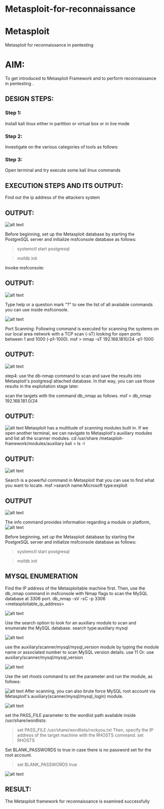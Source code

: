# Metasploit-for-reconnaissance
# Metasploit
Metasploit for reconnaissance in pentesting

# AIM:

To get introduced to Metasploit Framework and to  perform reconnaissance  in pentesting .

## DESIGN STEPS:

### Step 1:

Install kali linux either in partition or virtual box or in live mode

### Step 2:

Investigate on the various categories of tools as follows:

### Step 3:

Open terminal and try execute some kali linux commands

## EXECUTION STEPS AND ITS OUTPUT:

Find out the ip address of the attackers system
## OUTPUT:
![alt text](images/1.png)

Before beginning, set up the Metasploit database by starting the PostgreSQL server and initialize msfconsole database as follows:
> systemctl start postgresql

> msfdb init

Invoke msfconsole:
## OUTPUT:

![alt text](images/2.png)



Type help or a question mark "?" to see the list of all available commands you can use inside msfconsole.

![alt text](images/3.png)

Port Scanning:
Following command is executed for scanning the systems on our local area network with a TCP scan (-sT) looking for open ports between 1 and 1000 (-p1-1000).
msf >  nmap -sT 192.168.1810/24 -p1-1000
## OUTPUT:
![alt text](images/4.png)

step4:
use the db-nmap command to scan and save the results into Metasploit's postgresql attached database. In that way, you can use those results in the exploitation stage later.

scan the targets with the command db_nmap as follows.
msf > db_nmap 192.168.181.0/24
## OUTPUT:
![alt text](images/5.png)
Metasploit has a multitude of scanning modules built in. If we open another terminal, we can navigate to Metasploit's auxiliary modules and list all the scanner modules.
cd /usr/share /metasploit-framework/modules/auxiliary
kali > ls -l
## OUTPUT:

![alt text](images/6.png)

Search is a powerful command in Metasploit that you can use to find what you want to locate. 
msf >search name:Microsoft type:exploit
## OUTPUT

![alt text](images/7.png)


The info command provides information regarding a module or platform,
![alt text](images/8.png)

Before beginning, set up the Metasploit database by starting the PostgreSQL server and initialize msfconsole database as follows:
> systemctl start postgresql

> msfdb init

## MYSQL ENUMERATION
Find the IP address of the Metasploitable machine first. Then, use the db_nmap command in msfconsole with Nmap flags to scan the MySQL database at 3306 port.
db_nmap -sV -sC -p 3306 <metasploitable_ip_address>

![alt text](images/9.png)


Use the search option to look for an auxiliary module to scan and enumerate the MySQL database.
search type:auxiliary mysql

![alt text](images/10.png)

use the auxiliary/scanner/mysql/mysql_version module by typing the module name or associated number to scan MySQL version details.
use 11
Or:
use auxiliary/scanner/mysql/mysql_version

![alt text](images/11.png)


Use the set rhosts command to set the parameter and run the module, as follows:

![alt text](images/12.png)
After scanning, you can also brute force MySQL root account via Metasploit's auxiliary(scanner/mysql/mysql_login) module.

![alt text](images/13.png)

set the PASS_FILE parameter to the wordlist path available inside /usr/share/wordlists:
> set PASS_FILE /usr/share/wordlists/rockyou.txt
Then, specify the IP address of the target machine with the RHOSTS command.
> set RHOSTS <metasploitable-ip-address>

Set BLANK_PASSWORDS to true in case there is no password set for the root account.

>set BLANK_PASSWORDS true

![alt text](images/14.png)


## RESULT:
The Metasploit framework for reconnaissance is  examined successfully
